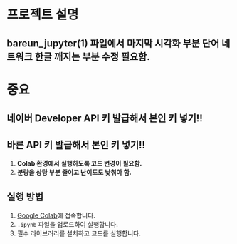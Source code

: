# 프로젝트 설명

## bareun_jupyter(1) 파일에서 마지막 시각화 부분 단어 네트워크 한글 깨지는 부분 수정 필요함.

# 중요
## 네이버 Developer API 키 발급해서 본인 키 넣기!!
## 바른 API 키 발급해서 본인 키 넣기!!

1. **Colab 환경에서 실행하도록 코드 변경이 필요함.**  
2. **분량을 상당 부분 줄이고 난이도도 낮춰야 함.**

## 실행 방법
1. [Google Colab](https://colab.research.google.com/)에 접속합니다.
2. `.ipynb` 파일을 업로드하여 실행합니다.
3. 필수 라이브러리를 설치하고 코드를 실행합니다.
